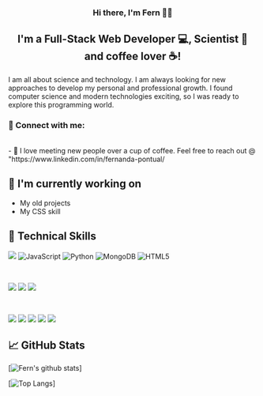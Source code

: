 <h3 align="center">
Hi there, I'm Fern </a> 🌿👋
</h3>

<h2 align="center">
I'm a Full-Stack Web Developer 💻, Scientist 🔬 and coffee lover ☕!
</h2> 

I am all about science and technology. I am always looking for new approaches to develop my personal and professional growth. I found computer science and modern technologies exciting, so I was ready to explore this programming world.

### 🤝 Connect with me:



</br>
- 💬 I love meeting new people over a cup of coffee. Feel free to reach out @ "https://www.linkedin.com/in/fernanda-pontual/

## 🔭 I'm currently working on

- My old projects
- My CSS skill

## 💼 Technical Skills

![](https://img.shields.io/badge/Code-React-informational?style=flat&logo=react&color=61DAFB)
![JavaScript](https://img.shields.io/badge/javascript-%23323330.svg?style=for-the-badge&logo=javascript&logoColor=%23F7DF1E)
![Python](https://img.shields.io/badge/python-3670A0?style=for-the-badge&logo=python&logoColor=ffdd54)
![MongoDB](https://img.shields.io/badge/MongoDB-%234ea94b.svg?style=for-the-badge&logo=mongodb&logoColor=white)
![HTML5](https://img.shields.io/badge/html5-%23E34F26.svg?style=for-the-badge&logo=html5&logoColor=white)

</br>

![](https://img.shields.io/badge/Style-Bootstrap-informational?style=flat&logo=Bootstrap&color=7952B3)
![](https://img.shields.io/badge/Style-CSS3-informational?style=flat&logo=CSS3&color=1572B6)
![](https://img.shields.io/badge/Style-styled--components-informational?style=flat&logo=styled-components&color=DB7093)


</br>

![](https://img.shields.io/badge/Tools-Figma-informational?style=flat&logo=Figma&color=F24E1E)
![](https://img.shields.io/badge/Tools-NPM-informational?style=flat&logo=NPM&color=CB3837)
![](https://img.shields.io/badge/Tools-Heroku-informational?style=flat&logo=Heroku&color=430098)
![](https://img.shields.io/badge/Tools-Git-informational?style=flat&logo=Git&color=F05032)
![](https://img.shields.io/badge/Tools-GitHub-informational?style=flat&logo=GitHub&color=181717)



## 📈 GitHub Stats 

[![Fern's github stats](https://github-readme-stats.vercel.app/api?username=fern1991p)]

[![Top Langs](https://github-readme-stats.vercel.app/api/top-langs/?username=fern1991p&layout=compact)]
